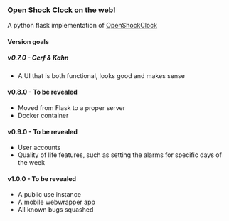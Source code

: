 ### Open Shock Clock on the web!
A python flask implementation of [OpenShockClock](https://github.com/Arxari/OpenShockClock)

#### Version goals

##### v0.7.0 - Cerf & Kahn
- A UI that is both functional, looks good and makes sense

#### v0.8.0 - To be revealed
- Moved from Flask to a proper server
- Docker container

#### v0.9.0 - To be revealed
- User accounts
- Quality of life features, such as setting the alarms for specific days of the week

#### v1.0.0 - To be revealed
- A public use instance
- A mobile webwrapper app
- All known bugs squashed

